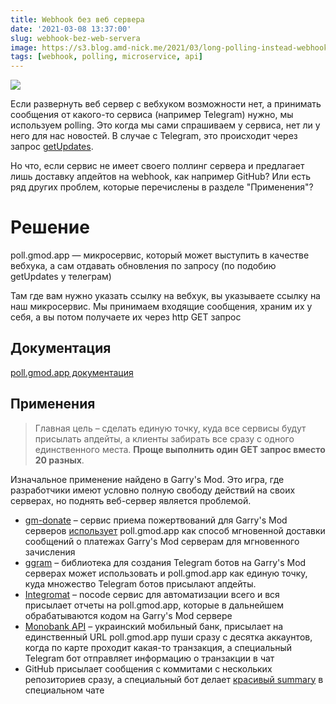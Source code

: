 ```yaml
---
title: Webhook без веб сервера
date: '2021-03-08 13:37:00'
slug: webhook-bez-web-servera
image: https://s3.blog.amd-nick.me/2021/03/long-polling-instead-webhook.jpg
tags: [webhook, polling, microservice, api]
---
```


![](https://s3.blog.amd-nick.me/2021/03/long-polling-instead-webhook.jpg)

Если развернуть веб сервер с вебхуком возможности нет, а принимать сообщения от какого-то сервиса (например Telegram) нужно, мы используем polling. Это когда мы сами спрашиваем у сервиса, нет ли у него для нас новостей. В случае с Telegram, это происходит через запрос [getUpdates](https://core.telegram.org/bots/api#getupdates).

Но что, если сервис не имеет своего поллинг сервера и предлагает лишь доставку апдейтов на webhook, как например GitHub? Или есть ряд других проблем, которые перечислены в разделе "Применения"?

<!--truncate-->

# Решение

poll.gmod.app — микросервис, который может выступить в качестве вебхука, а сам отдавать обновления по запросу (по подобию getUpdates у телеграм)

Там где вам нужно указать ссылку на вебхук, вы указываете ссылку на наш микросервис. Мы принимаем входящие сообщения, храним их у себя, а вы потом получаете их через http GET запрос

## Документация

<!-- ![](https://s3.blog.amd-nick.me/2021/11/poll-gmod-app-docs.jpg) -->
[poll.gmod.app документация](2021-11-15-poll-gmod-app-docs.md)

## Применения

> Главная цель – сделать единую точку, куда все сервисы будут присылать апдейты, а клиенты забирать все сразу с одного единственного места. **Проще выполнить один GET запрос вместо 20 разных**.

Изначальное применение найдено в Garry's Mod. Это игра, где разработчики имеют условно полную свободу действий на своих серверах, но поднять веб-сервер является проблемой.

- [gm-donate](https://gm-donate.net) – сервис приема пожертвований для Garry's Mod серверов [использует](https://github.com/GM-DONATE/IGS/tree/main/addons/igs-core/lua/igs/modules/pushes) poll.gmod.app как способ мгновенной доставки сообщений о платежах Garry's Mod серверам для мгновенного зачисления
- [ggram](https://git.io/ggram) – библиотека для создания Telegram ботов на Garry's Mod серверах может использовать и poll.gmod.app как единую точку, куда множество Telegram ботов присылают апдейты.
- [Integromat](http://integromat.com) – nocode сервис для автоматизации всего и вся присылает отчеты на poll.gmod.app, которые в дальнейшем обрабатываются кодом на Garry's Mod сервере
- [Monobank API](https://api.monobank.ua/docs/) – украинский мобильный банк, присылает на единственный URL poll.gmod.app пуши сразу с десятка аккаунтов, когда по карте проходит какая-то транзакция, а специальный Telegram бот отправляет информацию о транзакции в чат
- GitHub присылает сообщения с коммитами с нескольких репозиториев сразу, а специальный бот делает [красивый summary](https://img.qweqwe.ovh/1636912086234.png) в специальном чате

